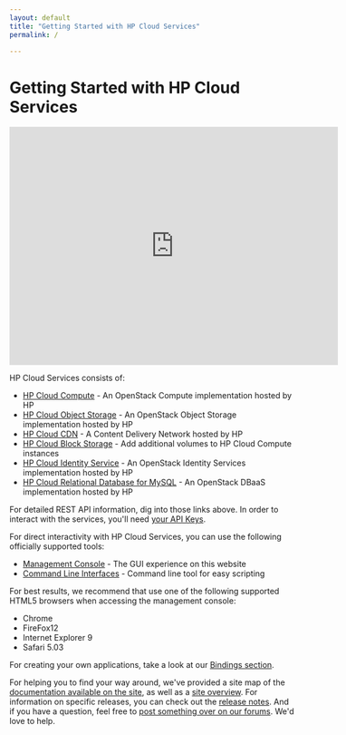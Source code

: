 ```yaml
---
layout: default
title: "Getting Started with HP Cloud Services"
permalink: /

---
```

# Getting Started with HP Cloud Services

<iframe src="https://player.vimeo.com/video/38064508?title=0&amp;byline=0&amp;portrait=0" width="580" height="420" frameborder="0"> </iframe> 

HP Cloud Services consists of:

* [HP Cloud Compute](/compute) - An OpenStack Compute implementation hosted by HP
* [HP Cloud Object Storage](/object-storage) - An OpenStack Object Storage implementation hosted by HP
* [HP Cloud CDN](/cdn) - A Content Delivery Network hosted by HP
* [HP Cloud Block Storage](/block-storage) - Add additional volumes to HP Cloud Compute instances
* [HP Cloud Identity Service](/identity) - An OpenStack Identity Services implementation hosted by HP
* [HP Cloud Relational Database for MySQL](/dbaas) - An OpenStack DBaaS implementation hosted by HP

For detailed REST API information, dig into those links above.  In order to interact with the services, you'll need [your API Keys](https://console.hpcloud.com/account/api_keys).

For direct interactivity with HP Cloud Services, you can use the following officially supported tools:

* [Management Console](https://console.hpcloud.com) - The GUI experience on this website
* [Command Line Interfaces](/cli/) - Command line tool for easy scripting

For best results, we recommend that use one of the following supported HTML5 browsers when accessing the management console:

* Chrome
* FireFox12
* Internet Explorer 9
* Safari 5.03

For creating your own applications, take a look at our [Bindings section](/bindings).

For helping you to find your way around, we've provided a site map of the [documentation available on the site](/sitemap), as well as a [site overview](/site-overview).  For information on specific releases, you can check out the [release notes](/release-notes). And if you have a question, feel free to [post something over on our forums](https://connect.hpcloud.com). We'd love to help.